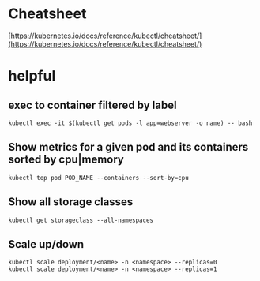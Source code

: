 # Cheatsheet

[https://kubernetes.io/docs/reference/kubectl/cheatsheet/](https://kubernetes.io/docs/reference/kubectl/cheatsheet/)

# helpful

## exec to container filtered by label

`
kubectl exec -it $(kubectl get pods -l app=webserver -o name) -- bash
`

## Show metrics for a given pod and its containers sorted by cpu|memory
`
kubectl top pod POD_NAME --containers --sort-by=cpu
`

## Show all storage classes
`
kubectl get storageclass --all-namespaces
`

## Scale up/down
```
kubectl scale deployment/<name> -n <namespace> --replicas=0
kubectl scale deployment/<name> -n <namespace> --replicas=1
```
